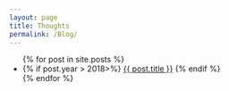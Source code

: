 ```yaml
---
layout: page
title: Thoughts
permalink: /Blog/
---
```



<ul>
  {% for post in site.posts %}
    <li>
      {% if post.year > 2018>%}
        <a href="{{ post.url }}">{{ post.title }}</a>
      {% endif %}
    </li>
  {% endfor %}
</ul>